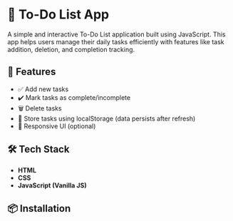 # 📝 To-Do List App

A simple and interactive To-Do List application built using JavaScript. This app helps users manage their daily tasks efficiently with features like task addition, deletion, and completion tracking.

## 🚀 Features

- ✅ Add new tasks
- ✔️ Mark tasks as complete/incomplete
- 🗑️ Delete tasks
- 💾 Store tasks using localStorage (data persists after refresh)
- 📱 Responsive UI (optional)

## 🛠️ Tech Stack

- **HTML**
- **CSS**
- **JavaScript (Vanilla JS)**

## 📦 Installation
